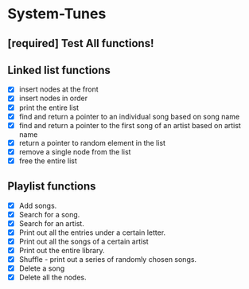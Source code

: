 # System-Tunes

## [required] Test All functions!

## Linked list functions

- [X] insert nodes at the front
- [X] insert nodes in order
- [X] print the entire list
- [X] find and return a pointer to an individual song based on song name
- [X] find and return a pointer to the first song of an artist based on artist name
- [X] return a pointer to random element in the list
- [X] remove a single node from the list
- [X] free the entire list

## Playlist functions
- [X] Add songs.
- [X] Search for a song.
- [X] Search for an artist.
- [X] Print out all the entries under a certain letter.
- [X] Print out all the songs of a certain artist
- [X] Print out the entire library.
- [X] Shuffle - print out a series of randomly chosen songs.
- [X] Delete a song
- [X] Delete all the nodes.
